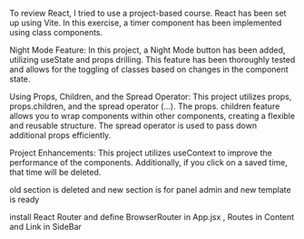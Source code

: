 To review React, I tried to use a project-based course. React has been set up using Vite. In this exercise, a timer component has been implemented using class components.

Night Mode Feature:
In this project, a Night Mode button has been added, utilizing useState and props drilling.
This feature has been thoroughly tested and allows for the toggling of classes based on changes in the component state.

Using Props, Children, and the Spread Operator:
This project utilizes props, props.children, and the spread operator (...). The props.
children feature allows you to wrap components within other components, creating a flexible and reusable structure.
The spread operator is used to pass down additional props efficiently.

Project Enhancements:
This project utilizes useContext to improve the performance of the components.
Additionally, if you click on a saved time, that time will be deleted.

old section is deleted and new section is for panel admin
and new template is ready

install React Router and define BrowserRouter in App.jsx , Routes in Content and Link in SideBar
